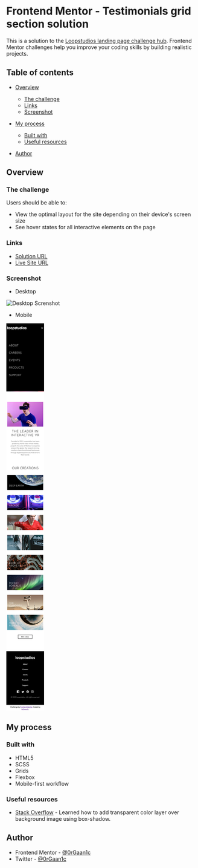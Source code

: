 # Frontend Mentor - Testimonials grid section solution

This is a solution to the [Loopstudios landing page challenge hub](https://www.frontendmentor.io/challenges/loopstjjudios-landing-page-N88J5Onjw). Frontend Mentor challenges help you improve your coding skills by building realistic projects.

## Table of contents

- [Overview](#overview)
  - [The challenge](#the-challenge)
  - [Links](#links)
  - [Screenshot](#screenshot)
- [My process](#my-process)

  - [Built with](#built-with)
  - [Useful resources](#useful-resources)

- [Author](#author)

## Overview

### The challenge

Users should be able to:

- View the optimal layout for the site depending on their device's screen size
- See hover states for all interactive elements on the page

### Links

- [Solution URL](https://github.com/0rGaan1c/FrontEndMentor_Challenges/tree/main/loopstudios-landing-page)
- [Live Site URL](https://loopstudios-landing-page-organic.netlify.app/)

### Screenshot

- Desktop

![Desktop Screnshot](./desktop.png)

- Mobile

![mobile screenshot](./mobile.png)

## My process

### Built with

- HTML5
- SCSS
- Grids
- Flexbox
- Mobile-first workflow

### Useful resources

- [Stack Overflow](https://stackoverflow.com/questions/9182978/semi-transparent-color-layer-over-background-image) - Learned how to add transparent color layer over background image using box-shadow.

## Author

- Frontend Mentor - [@0rGaan1c](https://www.frontendmentor.io/profile/organic-042)
- Twitter - [@0rGaan1c](https://www.twitter.com/0rGaan1c)
